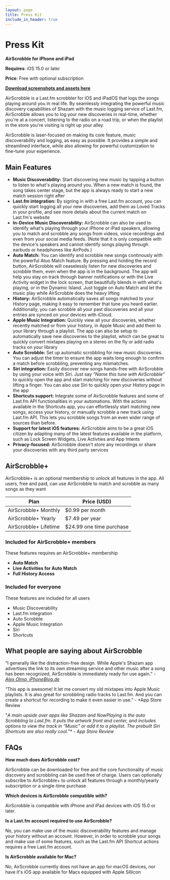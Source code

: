 ```yaml
---
layout: page
title: Press Kit
include_in_header: true
---
```


# Press Kit

**AirScrobble for iPhone and iPad**

**Requires**: iOS 15.0 or later

**Price**: Free with optional subscription

[**Download screenshots and assets here**](../assets/presskit/AirScrobble%20Press%20Kit.zip)

AirScrobble is a Last.fm scrobbler for iOS and iPadOS that logs the songs playing around you in real life. By seamlessly integrating the powerful music discovery capabilities of Shazam with the music logging service of Last.fm, AirScrobble allows you to log your new discoveries in real-time, whether you're at a concert, listening to the radio on a road trip, or when the playlist in the store you're visiting is right up your alley.

AirScrobble is laser-focused on making its core feature, music discoverability and logging, as easy as possible. It provides a simple and streamlined interface, while also allowing for powerful customization to fine-tune your experience.

## Main Features

- **Music Discoverability:** Start discovering new music by tapping a button to listen to what's playing around you. When a new match is found, the song takes center stage, but the app is always ready to start a new match session right after
- **Last.fm integration:** By signing in with a free Last.fm account, you can quickly start logging all your new discoveries, add them as Loved Tracks in your profile, and see more details about the current match on Last.fm's website
- **In-Device Music Discoverability:** AirScrobble can also be used to identify what's playing through your iPhone or iPad speakers, allowing you to match and scrobble any songs from videos, voice recordings and even from your social media feeds. (Note that it is only compatible with the device's speakers and cannot identify songs playing through earbuds or headphones like AirPods.)
- **Auto Match:** You can identify and scrobble new songs continously with the powerful Atuo Match feature. By pressing and holding the record button, AirScrobble will ceaselessly listen for new discoveries and scrobble them, even when the app is in the background. The app  will help you stay on track through banner notifications or with the Live Activity widget in the lock screen, that beautifully blends in with what's playing, or in the Dynamic Island. Just toggle on Auto Match and let the music play while AirScrobble does the heavy lifting
- **History:** AirScrobble automatically saves all songs matched to your History page, making it easy to remember that tune you heard earlier. Additionally, you can scrobble all your past discoveries and all your entries are synced on your devices with iCloud.
- **Apple Music Integration:** Quickly view all your discoveries, whether recently matched or from your history, in Apple Music and add them to your library through a playlist. The app can also be setup to automatically save new discoveries to the playlist, which can be great to quickly convert mixtapes playing on a stereo on the fly or add radio tracks on your library
- **Auto Scrobble:** Set up automatic scrobbling for new music discoveries. You can adjust the timer to ensure the app waits long enough to confirm a match before scrobbling, preventing any mismatches.
- **Siri integration:** Easily discover new songs hands-free with AirScrobble by using your voice with Siri. Just say *"Name this tune with AirScrobble"* to quickly open the app and start matching for new discoveries without lifting a finger. You can also use Siri to quickly open your History page in the app
- **Shortcuts support:** Integrate some of AirScrobble features and some of Last.fm API functionalities in your automations. With the actions available in the Shortcuts app, you can effortlessly start matching new songs, access your history, or manually scrobble a new track using Last.fm API. This lets you scrobble songs from an even wider range of sources than before.
- **Support for latest iOS features:** AirScrobble aims to be a great iOS citizen by adapting many of the latest features available in the platform, such as Lock Screen Widgets, Live Activties and App Intents
- **Privacy-focused:** AirScrobble doesn't store any recordings or share your discoveries with any third party services

## AirScrobble+

AirScrobble+ is an optional membership to unlock all features in the app. All users, free and paid, can use AirScrobble to match and scrobble as many songs as they want

| Plan | Price (USD) |
| --- | --- |
| AirScrobble+ Monthly | $0.99 per month |
| AirScrobble+ Yearly | $7.49 per year |
| AirScrobble+ Lifetime | $24.99 one time purchase |

### Included for AirScrobble+ members

These features requires an AirScrobble+ membership

- **Auto Match**
- **Live Activities for Auto Match**
- **Full History Access**

### Included for everyone

These features are included for all users

- Music Discoverability
- Last.fm integration
- Auto Scrobble
- Apple Music Integration
- Siri
- Shortcuts

## What people are saying about AirScrobble

“I generally like the distraction-free design. While Apple's Shazam app advertises the link to its own streaming service and other music after a song has been recognized, AirScrobble is immediately ready for use again.” - [*Alex Olma, iPhoneBlog.de*](https://www.iphoneblog.de/2023/02/27/airscrobble-die-freihandige-musikerkennung/)

“This app is awesome! It let me convert my old mixtapes into Apple Music playlists. It is also great for scrobbling radio tracks to Last.fm. And you can create a shortcut for recording to make it even easier in use.” - *App Store Review

"*A main upside over apps like Shazam and NowPlaying is the auto Scrobbling to Last.fm. It puts the artwork front and center, and includes options to view the track in “Music” or add it to a playlist. The prebuilt Siri Shortcuts are also really cool.*”* - *App Store Review*

## FAQs

**How much does AirScrobble cost?**

AirScrobble can be downloaded for free and the core functionality of music discovery and scrobbling can be used free of charge. Users can optionally subscribe to AirScrobble+ to unlock all features through a monthly/yearly subscription or a single-time purchase

**Which devices is AirScrobble compatible with?**

AirScrobble is compatible with iPhone and iPad devices with iOS 15.0 or later.

**Is a Last.fm account required to use AirScrobble?**

No, you can make use of the music discoverability features and manage your history without an account. However, in order to scrobble your songs and make use of some features, such as the Last.fm API Shortcut actions requires a free Last.fm account.

**Is AirScrobble available for Mac?**

No, AirScrobble currently does not have an app for macOS devices, nor have it's iOS app available for Macs equipped with Apple Sillicon
